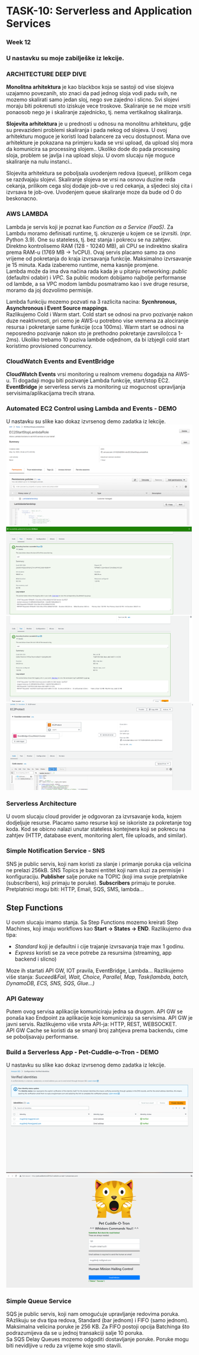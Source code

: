 # TASK-10: Serverless and Application Services     
### Week 12     

### U nastavku su moje zabilješke iz lekcije.  

### ARCHITECTURE DEEP DIVE  

**Monolitna arhitektura** je kao blackbox koja se sastoji od vise slojeva uzajamno povezanih, 
sto znaci da pad jednog sloja vodi padu svih, ne mozemo skalirati samo jedan sloj, nego sve 
zajedno i slicno. Svi slojevi moraju biti pokrenuti sto iziskuje vece troskove. Skaliranje se 
ne moze vrsiti ponaosob nego je i skaliranje zajednicko, tj. nema vertikalnog skaliranja.  

**Slojevita arhitektura** je u prednosti u odnosu na monolitnu arhitekturu, gdje su 
prevazideni problemi skaliranja i pada nekog od slojeva. U ovoj arhitekturu moguce je koristi 
load balancere za vecu dostupnost. Mana ove arhitekture je pokazana na primjeru kada se vrsi 
upload, da upload sloj mora da komunicira sa processing slojem.. Ukoliko dode do pada 
processing sloja, problem se javlja i na upload sloju. U ovom slucaju nije moguce skaliranje 
na nulu instanci..  

Slojevita arhitektura se poboljsala uvodenjem redova (queue), prilikom cega se razdvajaju 
slojevi. Skaliranje slojeva se vrsi na osnovu duzine reda cekanja, prilikom cega sloj dodaje 
job-ove u red cekanja, a sljedeci sloj cita i izvrsava te job-ove. Uvodenjem queue skaliranje 
moze da bude od 0 do beskonacno.


### AWS LAMBDA  
Lambda je servis koji je poznat kao *Function as a Service (FaaS)*. Za Lambdu moramo 
definisati runtime, tj. okruzenje u kojem ce se izvrsiti. (npr. Python 3.9). One su 
stateless, tj. bez stanja i pokrecu se na zahtjev. Direktno kontrolisemo RAM (128 - 10240 
MB), ali CPU se indirektno skalira prema RAM-u (1769 MB -> 1vCPU). Ovaj servis placamo samo 
za ono vrijeme od pokretanja do kraja izvrsavanja funkcije. Maksimalno izvrsavanje je 15 
minuta. Kada izaberemo runtime, nema kasnije promjene.   
Lambda može da ima dva načina rada kada je u pitanju networking: *public* (defaultni odabir) 
i *VPC*. Sa public modom dobijamo najbolje performanse od lambde, a sa VPC modom lambdu 
posmatramo kao i sve druge resurse, moramo da joj dozvolimo permisije.  

Lambda funkciju mozemo pozvati na 3 razlicita nacina: **Sycnhronous, Asynchronous i Event 
Source mappings**.  
Razlikujemo Cold i Warm start. Cold start se odnosi na prvo pozivanje nakon duze 
neaktivnosti, pri cemo je AWS-u potrebno vise vremena za alociranje resursa i pokretanje same 
funkcije (cca 100ms). Warm start se odnosi na neposredno pozivanje nakon sto je prethodno 
pokretanje zavrsilo(cca 1-2ms). Ukoliko trebamo 10 poziva lambde odjednom, da bi izbjegli 
cold start koristimo provisioned concurrency.  

### CloudWatch Events and EventBridge  
**CloudWatch Events** vrsi monitoring u realnom vremenu dogadaja na AWS-u. Ti dogadaji mogu 
biti pozivanje Lambda funkcije, start/stop EC2.  
**EventBridge** je serverless servis za monitoring uz mogucnost upravljanja 
servisima/aplikacijama trecih strana.  

### Automated EC2 Control using Lambda and Events - DEMO  
U nastavku su slike kao dokaz izvrsenog demo zadatka iz lekcije.  
![Level 0](slike/IAMrole.png)
![Level 0](slike/EC2_start.png)
![Level 0](slike/EC2_stop.png)
![Level 0](slike/EC2_protect.png)  

### Serverless Architecture  

U ovom slucaju cloud provider je odgovoran za izvrsavanje koda, kojem dodjeljuje resurse. 
Placamo samo resurse koji se iskoriste za pokretanje tog koda. Kod se obicno nalazi unutar 
stateless kontejnera koji se pokrecu na zahtjev (HTTP, database event, monitoring alert, file 
uploads, and similar).

### Simple Notification Service - SNS  

SNS je public servis, koji nam koristi za slanje i primanje poruka cija velicina ne prelazi 
256kB. SNS Topics je bazni entitet koji nam sluzi za permisije i konfiguraciju. **Publisher** 
salje poruke na TOPIC  (koji ima svoje pretplatnike (subscribers), koji primaju te poruke). 
**Subscribers** primaju te poruke.  Pretplatnici mogu biti: HTTP, Email, SQS, SMS, lambda...  

## Step Functions  

U ovom slucaju imamo stanja. Sa Step Functions mozemo kreirati Step Machines, koji imaju 
workflows kao **Start -> States -> END**. Razlikujemo dva tipa:  
- *Standard* koji je defaultni i cije trajanje izvrsavanja traje max 1 godinu.  
- *Express* koristi se za vece potrebe za resursima (streaming, app backend i slicno)  

Moze ih startati API GW, IOT pravila, EventBridge, Lambda...
Razlikujemo više stanja: *Suceed&Fail, Wait, Choice, Parallel, Map, Task(lambda, batch, 
DynamoDB, ECS, SNS, SQS, Glue...)*  

### API Gateway   

Putem ovog servisa aplikacije komuniciraju jedna sa drugom. API GW se ponaša kao Endpoint za 
aplikacije koje komuniciraju sa servisima. API GW je javni servis.
Razlikujemo više vrsta API-ja: HTTP, REST, WEBSOCKET.  
API GW Cache se koristi da se smanji broj zahtjeva prema backendu, cime se poboljsavaju 
performanse.  

### Build a Serverless App - Pet-Cuddle-o-Tron - DEMO  
U nastavku su slike kao dokaz izvrsenog demo zadatka iz lekcije.  
![Level 0](slike/SES.png)  
![Level 0](slike/S3_site.png)  

### Simple Queue Service  

SQS je public servis, koji nam omogućuje upravljanje redovima poruka. RAzlikuju se dva tipa 
redova, Standard (bar jednom) i FIFO (samo jednom). Maksimalna velicina poruke je 256 KB.
Za FIFO postoji opcija Batchinga što podrazumijeva da se u jednoj transakciji salje 10 
poruka.  
Sa SQS Delay Queues mozemo odgoditi dostavljanje poruke. Poruke mogu biti nevidljive u redu 
za vrijeme koje smo stavili.  





